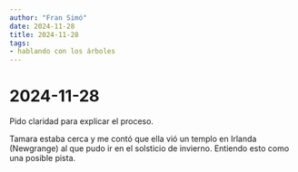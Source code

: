 ```yaml
---
author: "Fran Simó"
date: 2024-11-28
title: 2024-11-28
tags: 
- hablando con los árboles
---
```


# 2024-11-28

Pido claridad para explicar el proceso.

Tamara estaba cerca y me contó que ella vió un templo en Irlanda (Newgrange) al que pudo ir en el solsticio de invierno. 
Entiendo esto como una posible pista.
